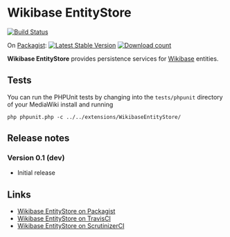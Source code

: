 # Wikibase EntityStore

[![Build Status](https://secure.travis-ci.org/wmde/WikibaseEntityStore.png?branch=master)](http://travis-ci.org/wmde/WikibaseEntityStore)

On [Packagist](https://packagist.org/packages/wikibase/entity-store):
[![Latest Stable Version](https://poser.pugx.org/wikibase/entity-store/version.png)](https://packagist.org/packages/wikibase/entity-store)
[![Download count](https://poser.pugx.org/wikibase/entity-store/d/total.png)](https://packagist.org/packages/wikibase/entity-store)

**Wikibase EntityStore** provides persistence services for [Wikibase](http://wikiba.se/) entities.

## Tests

You can run the PHPUnit tests by changing into the `tests/phpunit` directory of your MediaWiki
install and running

    php phpunit.php -c ../../extensions/WikibaseEntityStore/

## Release notes

### Version 0.1 (dev)

* Initial release

## Links

* [Wikibase EntityStore on Packagist](https://packagist.org/packages/wikibase/entity-store)
* [Wikibase EntityStore on TravisCI](https://travis-ci.org/wmde/WikibaseEntityStore)
* [Wikibase EntityStore on ScrutinizerCI](https://scrutinizer-ci.com/g/wmde/WikibaseEntityStore)